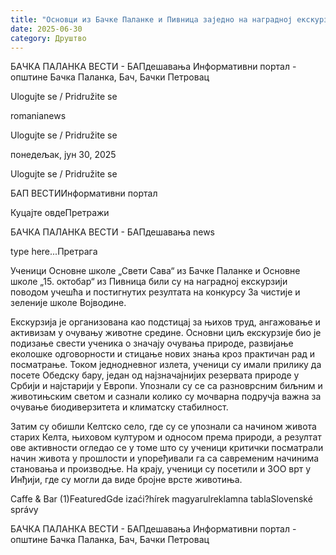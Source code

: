 ```yaml
---
title: "Основци из Бачке Паланке и Пивница заједно на наградној екскурзији"
date: 2025-06-30
category: Друштво
---
```


БАЧКА ПАЛАНКА ВЕСТИ - БАПдешавања Информативни портал - општине Бачка Паланка, Бач, Бачки Петровац

Ulogujte se / Pridružite se

romanianews

Ulogujte se / Pridružite se

понедељак, јун 30, 2025

Ulogujte se / Pridružite se

БАП ВЕСТИИнформативни портал

Куцајте овдеПретражи

БАЧКА ПАЛАНКА ВЕСТИ - БАПдешавања news

type here...Претрага

Ученици Основне школе „Свети Сава“ из Бачке Паланке и Основне школе „15. октобар“ из Пивница били су на наградној екскурзији поводом учешћа и постигнутих резултата на конкурсу За чистије и зеленије школе Војводине.

Екскурзија је организована као подстицај за њихов труд, ангажовање и активизам у очувању животне средине. Основни циљ екскурзије био је подизање свести ученика о значају очувања природе, развијање еколошке одговорности и стицање нових знања кроз практичан рад и посматрање.
Током једнодневног излета, ученици су имали прилику да посете Обедску бару, један од најзначајнијих резервата природе у Србији и најстарији у Европи. Упознали су се са разноврсним биљним и животињским светом и сазнали колико су мочварна подручја важна за очување биодиверзитета и климатску стабилност.





Затим су обишли Келтско село, где су се упознали са начином живота старих Келта, њиховом културом и односом према природи, а резултат ове активности огледао се у томе што су ученици критички посматрали начин живота у прошлости и упоређивали га са савременим начинима становања и производње.
На крају, ученици су посетили и ЗОО врт у Инђији, где су могли да виде бројне врсте животиња.

Caffe & Bar (1)FeaturedGde izaći?hírek magyarulreklamna tablaSlovenské správy

БАЧКА ПАЛАНКА ВЕСТИ - БАПдешавања Информативни портал - општине Бачка Паланка, Бач, Бачки Петровац
